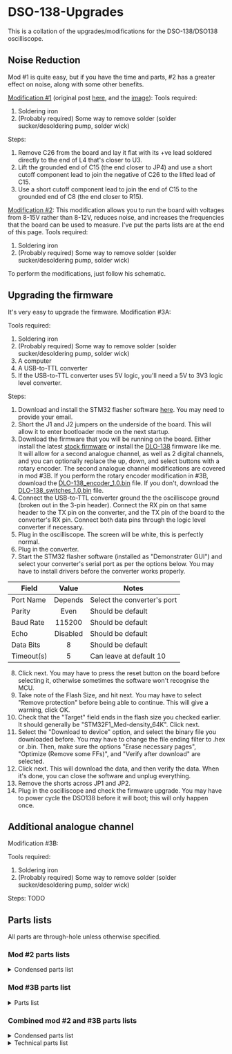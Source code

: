 # DSO-138-Upgrades
This is a collation of the upgrades/modifications for the DSO-138/DSO138 oscilliscope.
## Noise Reduction
Mod #1 is quite easy, but if you have the time and parts, #2 has a greater effect on noise, along with some other benefits.

[Modification #1](https://jyetech.com/forum/viewtopic.php?f=18&t=542) (original post [here](https://web.archive.org/web/20150726162405/http://forum.banggood.com/forum-topic-61279.html?page=3), and the [image](https://web.archive.org/web/20180916130728im_/https://img09.banggood.com/forum_images/20150708/20150708123735_75319.jpg)):
Tools required:
1. Soldering iron
2. (Probably required) Some way to remove solder (solder sucker/desoldering pump, solder wick)

Steps:
1. Remove C26 from the board and lay it flat with its +ve lead soldered directly to the end of L4 that's closer to U3.
2. Lift the grounded end of C15 (the end closer to JP4) and use a short cutoff component lead to join the negative of C26 to the lifted lead of C15.
3. Use a short cutoff component lead to join the end of C15 to the grounded end of C8 (the end closer to R15).

[Modification #2](https://jyetech.com/forum/viewtopic.php?f=18&t=1266):
This modification allows you to run the board with voltages from 8-15V rather than 8-12V, reduces noise, and increases the frequencies that the board can be used to measure. I've put the parts lists are at the end of this page.
Tools required:
1. Soldering iron
2. (Probably required) Some way to remove solder (solder sucker/desoldering pump, solder wick)

To perform the modifications, just follow his schematic.

## Upgrading the firmware
It's very easy to upgrade the firmware.
Modification #3A:

Tools required:
1. Soldering iron
2. (Probably required) Some way to remove solder (solder sucker/desoldering pump, solder wick)
3. A computer
4. A USB-to-TTL converter
5. If the USB-to-TTL converter uses 5V logic, you'll need a 5V to 3V3 logic level converter.

Steps:
1. Download and install the STM32 flasher software [here](https://www.st.com/en/development-tools/flasher-stm32.html). You may need to provide your email.
2. Short the J1 and J2 jumpers on the underside of the board. This will allow it to enter bootloader mode on the next startup.
3. Download the firmware that you will be running on the board. Either install the latest [stock firmware](https://jyetech.com/firmware-dso-138/) or install the [DLO-138](https://github.com/ardyesp/DLO-138) firmware like me. It will allow for a second analogue channel, as well as 2 digital channels, and you can optionally replace the up, down, and select buttons with a rotary encoder.
The second analogue channel modifications are covered in mod #3B. If you perform the rotary encoder modification in #3B, download the [DLO-138_encoder_1.0.bin](https://github.com/ardyesp/DLO-138/blob/master/binaries/DLO-138_encoder_1.0.bin) file. If you don't, download the [DLO-138_switches_1.0.bin](https://github.com/ardyesp/DLO-138/blob/master/binaries/DLO-138_switches_1.0.bin) file.
4. Connect the USB-to-TTL converter ground the the oscilliscope ground (broken out in the 3-pin header). Connect the RX pin on that same header to the TX pin on the converter, and the TX pin of the board to the converter's RX pin. Connect both data pins through the logic level converter if necessary.
5. Plug in the oscilliscope. The screen will be white, this is perfectly normal.
6. Plug in the converter.
7. Start the STM32 flasher software (installed as "Demonstrater GUI") and select your converter's serial port as per the options below. You may have to install drivers before the converter works properly. 

| Field | Value | Notes |
| ---- |:----:| ---- |
| Port Name | Depends | Select the converter's port |
| Parity | Even | Should be default |
| Baud Rate | 115200 | Should be default |
| Echo | Disabled | Should be default |
| Data Bits | 8 | Should be default |
| Timeout(s) | 5 | Can leave at default 10 |
8. Click next. You may have to press the reset button on the board before selecting it, otherwise sometimes the software won't recognise the MCU.
9. Take note of the Flash Size, and hit next. You may have to select "Remove protection" before being able to continue. This will give a warning, click OK.
10. Check that the "Target" field ends in the flash size you checked earlier. It should generally be "STM32F1_Med-density_64K". Click next.
11. Select the "Download to device" option, and select the binary file you downloaded before. You may have to change the file ending filter to .hex or .bin. Then, make sure the options "Erase necessary pages", "Optimize (Remove some FFs)", and "Verify after download" are selected.
12. Click next. This will download the data, and then verify the data. When it's done, you can close the software and unplug everything.
13. Remove the shorts across JP1 and JP2.
14. Plug in the oscilliscope and check the firmware upgrade. You may have to power cycle the DSO138 before it will boot; this will only happen once.
## Additional analogue channel
Modification #3B:

Tools required:
1. Soldering iron
2. (Probably required) Some way to remove solder (solder sucker/desoldering pump, solder wick)

Steps:
TODO

## Parts lists
All parts are through-hole unless otherwise specified.
### Mod #2 parts lists
<details>
<summary>Condensed parts list</summary>
<b>Ceramic caps</b><br>
5x 1u 50v<br>
3x 2n2 10v<br>
1x 180p 50v<br>
1x 100n 16v<br>
<b>Electrolytic caps</b><br>
6x 100u 16v<br>
<b>Diodes</b><br>
2x 1n4006<br>
<b>Resistors</b><br>
2x 1.2K<br>
1x 1.8K<br>
1x 3K<br>
<b>Inductors</b><br>
3x 330u<br>
<b>ICs</b><br>
1x REAL TL084 or TL074<br>
</details>

### Mod #3B parts list
<details>
<summary>Parts list</summary>
<b>Switches</b><br>
1x DPDT switch and 1x SPDT switch OR 1x 4-pole rotary switch<br>
3x 1P3T switches<br>
<b>Connectors</b><br>
1x BNC connector<br>
<b>Ceramic caps</b><br>
1x 1pF 50V<br>
1x 3pF 50V<br>
1x 120pF 10V<br>
1x 180pF 50V<br>
1x 220pF 50V<br>
1x 1uF 50V<br>
<b>Trimmer caps</b><br>
2x 30pF<br>
<b>Diodes</b><br>
2x 3.6V zener diodes<br>
<b>Resistors (1%)</b><br>
1x 120R<br>
1x 150R<br>
1x 1K<br>
1x 1.2K<br>
1x 1.8K<br>
2x 3K<br>
1x 20K<br>
1x 100K<br>
1x 200K<br>
1x 1.8M<br>
1x 2M<br>
2x input resistors (approx. 20K+)<br>
<b>ICs</b><br>
1x REAL TL084 or TL074 (SMD)<br>
</details>

### Combined mod #2 and #3B parts lists
<details>
<summary>Condensed parts list</summary>
<b>Switches</b><br>
1x DPDT switch and 1x SPDT switch OR 1x 4-pole rotary switch<br>
3x 1P3T switches<br>
<b>Connectors</b><br>
1x BNC connector<br>
<b>Ceramic caps</b><br>
1x 1pF 50V<br>
1x 3pF 50V<br>
1x 120pF 10V<br>
2x 180pF 50V<br>
1x 220pF 50V<br>
3x 2n2 10V<br>
1x 100nF 16V<br>
6x 1uF 50V<br>
<b>Electrolytic caps</b><br>
6x 100uF 16V<br>
<b>Trimmer caps</b><br>
2x 30pF<br>
<b>Diodes</b><br>
2x 1n4006<br>
2x 3.6V zener diodes<br>
<b>Resistors (1%)</b><br>
1x 120R<br>
1x 150R<br>
1x 1K<br>
3x 1.2K<br>
2x 1.8K<br>
3x 3K<br>
1x 20K<br>
1x 100K<br>
1x 200K<br>
1x 1.8M<br>
1x 2M<br>
2x input resistors (approx. 20K+)<br>
<b>Inductors</b><br>
3x 330uH<br>
<b>ICs</b><br>
2x REAL TL084 or TL074 (SMD)<br>
</details>

<details>
<summary>Technical parts list</summary>
<b>Switches</b><br>
1x DPDT switch and 1x SPDT switch OR 1x 4-pole rotary switch<br>
3x 1P3T switches<br>
<b>Connectors</b><br>
1x BNC connector<br>
<b>Ceramic caps</b><br>
1x 1pF 50V<br>
1x 3pF 50V<br>
1x 120pF 10V<br>
2x 180pF 50V<br>
1x 220pF 50V<br>
3x 2n2 10V<br>
1x 100nF 16V<br>
2x 1uF 50V<br>
1x 1uF 16V<br>
3x 1uF 10V<br>
<b>Electrolytic caps</b><br>
3x 100uF 16V<br>
3x 100uF 10V<br>
<b>Trimmer caps</b><br>
2x 30pF<br>
<b>Diodes</b><br>
2x 1n4006<br>
2x 3.6V zener diodes<br>
<b>Resistors (1%)</b><br>
1x 120R<br>
1x 150R<br>
1x 1K<br>
3x 1.2K<br>
2x 1.8K<br>
3x 3K<br>
1x 20K<br>
1x 100K<br>
1x 200K<br>
1x 1.8M<br>
1x 2M<br>
2x input resistors (approx. 20K+)<br>
<b>Inductors</b><br>
3x 330uH<br>
<b>ICs</b><br>
2x REAL TL084 or TL074 (SMD)<br>
</details>
